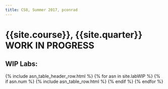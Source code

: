 ```yaml
---
title: CS8, Summer 2017, pconrad
---
```


# {{site.course}}, {{site.quarter}} WORK IN PROGRESS



<div data-role="collapsible" data-collapsed="false">
<h2 id="WIPlabs">WIP Labs:</h2>
<table id="lab_table" class="asn_table">
  {% include asn_table_header_row.html %}
{% for asn in site.labWIP %}
 {% if asn.num %}
   {% include asn_table_row.html %}
 {% endif %}
{% endfor %}
</table>


</div>


